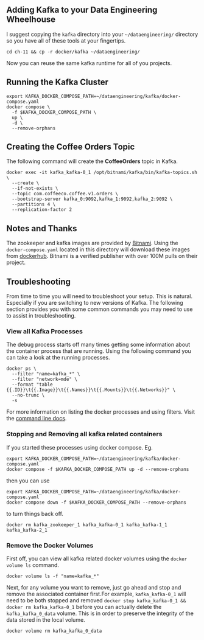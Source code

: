 ## Adding Kafka to your Data Engineering Wheelhouse

I suggest copying the `kafka` directory into your `~/dataengineering/` directory so you have all of these tools at your fingertips. 
~~~
cd ch-11 && cp -r docker/kafka ~/dataengineering/
~~~
Now you can reuse the same kafka runtime for all of you projects.

## Running the Kafka Cluster
~~~
export KAFKA_DOCKER_COMPOSE_PATH=~/dataengineering/kafka/docker-compose.yaml
docker compose \
  -f $KAFKA_DOCKER_COMPOSE_PATH \
  up \
  -d \
  --remove-orphans
~~~

## Creating the Coffee Orders Topic
The following command will create the **CoffeeOrders** topic in Kafka.
~~~
docker exec -it kafka_kafka-0_1 /opt/bitnami/kafka/bin/kafka-topics.sh \
  --create \
  --if-not-exists \
  --topic com.coffeeco.coffee.v1.orders \
  --bootstrap-server kafka_0:9092,kafka_1:9092,kafka_2:9092 \
  --partitions 4 \
  --replication-factor 2
~~~

## Notes and Thanks
The zookeeper and kafka images are provided by [Bitnami](https://github.com/bitnami/bitnami-docker-kafka). Using the `docker-compose.yaml` located in this directory will download these images from [dockerhub](https://hub.docker.com/r/bitnami/kafka/). Bitnami is a verified publisher with over 100M pulls on their project. 

## Troubleshooting
From time to time you will need to troubleshoot your setup. This is natural. Especially if you are switching to new versions of Kafka. The following section provides you with some common commands you may need to use to assist in troubleshooting.

### View all Kafka Processes
The debug process starts off many times getting some information about the container process that are running. Using the following command you can take a look at the running processes.

~~~
docker ps \
  --filter "name=kafka_*" \
  --filter "network=mde" \
  --format "table {{.ID}}\t{{.Image}}\t{{.Names}}\t{{.Mounts}}\t{{.Networks}}" \
  --no-trunc \
  -s
~~~

For more information on listing the docker processes and using filters. Visit the [command line docs](https://docs.docker.com/engine/reference/commandline/ps/). 

### Stopping and Removing all kafka related containers
If you started these processes using docker compose. Eg. 

~~~
export KAFKA_DOCKER_COMPOSE_PATH=~/dataengineering/kafka/docker-compose.yaml
docker compose -f $KAFKA_DOCKER_COMPOSE_PATH up -d --remove-orphans
~~~

then you can use 
~~~
export KAFKA_DOCKER_COMPOSE_PATH=~/dataengineering/kafka/docker-compose.yaml
docker compose down -f $KAFKA_DOCKER_COMPOSE_PATH --remove-orphans
~~~

to turn things back off.

~~~
docker rm kafka_zookeeper_1 kafka_kafka-0_1 kafka_kafka-1_1 kafka_kafka-2_1
~~~

### Remove the Docker Volumes
First off, you can view all kafka related docker volumes using the `docker volume ls` command.

~~~
docker volume ls -f "name=kafka_*"
~~~

Next, for any volume you want to remove, just go ahead and stop and remove the associated container first.For example, `kafka_kafka-0_1` will need to be both stopped and removed `docker stop kafka_kafka-0_1 && docker rm kafka_kafka-0_1` before you can actually delete the `kafka_kafka_0_data` volume. This is in order to preserve the integrity of the data stored in the local volume.

~~~
docker volume rm kafka_kafka_0_data
~~~